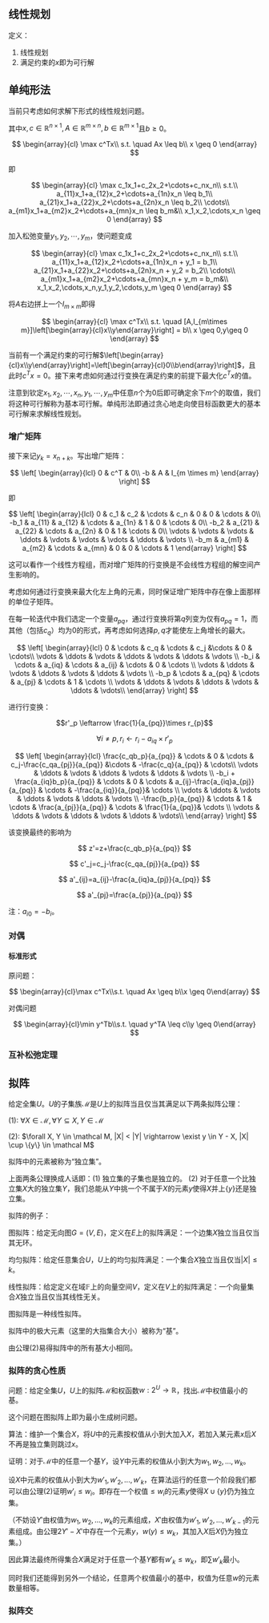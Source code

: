 
## 线性规划

定义：

1. 线性规划
2. 满足约束的$x$即为可行解

## 单纯形法

当前只考虑如何求解下形式的线性规划问题。

其中$x,c \in \mathbb{R}^{n\times 1},A \in \mathbb{R}^{m \times n}, b \in \mathbb{R}^{m \times 1}$且$b \geq 0$。

$$
\begin{array}{cl}
\max c^Tx\\
s.t. \quad Ax \leq b\\
x \geq 0
\end{array}
$$

即

$$
\begin{array}{cl}
\max c_1x_1+c_2x_2+\cdots+c_nx_n\\
s.t.\\
a_{11}x_1+a_{12}x_2+\cdots+a_{1n}x_n \leq b_1\\
a_{21}x_1+a_{22}x_2+\cdots+a_{2n}x_n \leq b_2\\
\cdots\\
a_{m1}x_1+a_{m2}x_2+\cdots+a_{mn}x_n \leq b_m&\\
x_1,x_2,\cdots,x_n \geq 0
\end{array}
$$

加入松弛变量$y_1, y_2, \cdots, y_m$，使问题变成

$$
\begin{array}{cl}
\max c_1x_1+c_2x_2+\cdots+c_nx_n\\
s.t.\\
a_{11}x_1+a_{12}x_2+\cdots+a_{1n}x_n + y_1 = b_1\\
a_{21}x_1+a_{22}x_2+\cdots+a_{2n}x_n + y_2 = b_2\\
\cdots\\
a_{m1}x_1+a_{m2}x_2+\cdots+a_{mn}x_n + y_m = b_m&\\
x_1,x_2,\cdots,x_n,y_1,y_2,\cdots,y_m \geq 0
\end{array}
$$

将$A$右边拼上一个$I_{m\times m}$即得

$$
\begin{array}{cl}
\max c^Tx\\
s.t. \quad [A,I_{m\times m}]\left[\begin{array}{cl}x\\y\end{array}\right] = b\\
x \geq 0,y\geq 0
\end{array}
$$

当前有一个满足约束的可行解$\left[\begin{array}{cl}x\\y\end{array}\right]=\left[\begin{array}{cl}0\\b\end{array}\right]$，且此时$c^Tx=0$。接下来考虑如何通过行变换在满足约束的前提下最大化$c^Tx$的值。

注意到钦定$x_1,x_2,\cdots,x_n,y_1,\cdots,y_m$中任意$n$个为$0$后即可确定余下$m$个的取值，我们将这种可行解称为基本可行解。单纯形法即通过贪心地走向使目标函数更大的基本可行解来求解线性规划。

### 增广矩阵

接下来记$y_k=x_{n+k}$。写出增广矩阵：

$$
\left[
\begin{array}{lcl}
0 & c^T & 0\\
-b & A & I_{m \times m}
\end{array}
\right]
$$

即

$$
\left[
\begin{array}{lcl}
0 & c_1 & c_2 & \cdots & c_n & 0 & 0 & \cdots & 0\\
-b_1 & a_{11} & a_{12} & \cdots & a_{1n} & 1 & 0 & \cdots & 0\\
-b_2 & a_{21} & a_{22} & \cdots & a_{2n} & 0 & 1 & \cdots & 0\\
\vdots & \vdots & \vdots & \ddots & \vdots & \vdots & \vdots & \ddots & \vdots \\
-b_m & a_{m1} & a_{m2} & \cdots & a_{mn} & 0 & 0 & \cdots & 1
\end{array}
\right]
$$

这可以看作一个线性方程组，而对增广矩阵的行变换是不会线性方程组的解空间产生影响的。

考虑如何通过行变换来最大化左上角的元素，同时保证增广矩阵中存在像上面那样的单位子矩阵。

在每一轮迭代中我们选定一个变量$a_{pq}$，通过行变换将第$q$列变为仅有$a_{pq}=1$，而其他（包括$c_q$）均为0的形式，再考虑如何选择$p,q$才能使左上角增长的最大。

$$
\left[
\begin{array}{lcl}
0 & \cdots & c_q & \cdots & c_j &\cdots & 0 & \cdots\\
\vdots & \ddots & \vdots & \ddots & \vdots & \ddots & \vdots \\
-b_i & \cdots & a_{iq} & \cdots & a_{ij} & \cdots & 0 & \cdots \\
\vdots & \ddots & \vdots & \ddots & \vdots & \ddots & \vdots \\
-b_p & \cdots & a_{pq} & \cdots & a_{pj} & \cdots  & 1 & \cdots \\
\vdots & \ddots & \vdots & \ddots & \vdots &  \ddots & \vdots\\
\end{array}
\right]
$$

进行行变换：

$$r'_p \leftarrow \frac{1}{a_{pq}}\times r_{p}$$

$$\forall {i \neq p},r_{i} \leftarrow r_{i} - a_{iq} \times r'_{p}$$

$$
\left[
\begin{array}{lcl}
\frac{c_qb_p}{a_{pq}} & \cdots & 0 & \cdots & c_j-\frac{c_qa_{pj}}{a_{pq}} &\cdots & -\frac{c_q}{a_{pq}} & \cdots\\
\vdots & \ddots & \vdots & \ddots & \vdots & \ddots & \vdots \\
-b_i + \frac{a_{iq}b_p}{a_{pq}} & \cdots & 0 & \cdots & a_{ij}-\frac{a_{iq}a_{pj}}{a_{pq}} & \cdots & -\frac{a_{iq}}{a_{pq}}& \cdots \\
\vdots & \ddots & \vdots & \ddots & \vdots & \ddots & \vdots \\
-\frac{b_p}{a_{pq}} & \cdots & 1 & \cdots & \frac{a_{pj}}{a_{pq}} & \cdots  & \frac{1}{a_{pq}}& \cdots \\
\vdots & \ddots & \vdots & \ddots & \vdots &  \ddots & \vdots\\
\end{array}
\right]
$$

该变换最终的影响为

$$
z'=z+\frac{c_qb_p}{a_{pq}}
$$

$$
c'_j=c_j-\frac{c_qa_{pj}}{a_{pq}}
$$

$$
a'_{ij}=a_{ij}-\frac{a_{iq}a_{pj}}{a_{pq}}
$$

$$
a'_{pj}=\frac{a_{pj}}{a_{pq}}
$$

注：$a_{i0}=-b_i$。

### 对偶

#### 标准形式

原问题：

$$
\begin{array}{cl}\max c^Tx\\s.t. \quad Ax \geq b\\x \geq 0\end{array}
$$

对偶问题

$$
\begin{array}{cl}\min y^Tb\\s.t. \quad y^TA \leq  c\\y \geq 0\end{array}
$$

### 互补松弛定理

## 拟阵

给定全集$U$。$U$的子集族$\mathcal M$是$U$上的拟阵当且仅当其满足以下两条拟阵公理：

(1): $\forall X \in \mathcal M, \forall Y \subseteq X, Y \in \mathcal M$

(2): $\forall X, Y \in \mathcal M, |X| < |Y| \rightarrow \exist y \in Y - X, |X| \cup \{y\} \in \mathcal M$

拟阵中的元素被称为“独立集”。

上面两条公理换成人话即：(1) 独立集的子集也是独立的。 (2) 对于任意一个比独立集$X$大的独立集$Y$，我们总能从$Y$中挑一个不属于$X$的元素$y$使得$X$并上$\{y\}$还是独立集。

拟阵的例子：

图拟阵：给定无向图$G=(V,E)$，定义在$E$上的拟阵满足：一个边集$X$独立当且仅当其无环。

均匀拟阵：给定任意集合$U$，$U$上的均匀拟阵满足：一个集合$X$独立当且仅当$|X| \leq k$。

线性拟阵：给定定义在域$\mathbb F$上的向量空间$V$，定义在$V$上的拟阵满足：一个向量集合$X$独立当且仅当其线性无关。

图拟阵是一种线性拟阵。

拟阵中的极大元素（这里的大指集合大小）被称为“基”。

由公理(2)易得拟阵中的所有基大小相同。

### 拟阵的贪心性质

问题：给定全集$U$，$U$上的拟阵$\mathcal M$和权函数$w:2^U \rightarrow \mathbb R$，找出$\mathcal M$中权值最小的基。

这个问题在图拟阵上即为最小生成树问题。

算法：维护一个集合$X$，将$U$中的元素按权值从小到大加入$X$，若加入某元素$x$后$X$不再是独立集则跳过$x$。

证明：对于$\mathcal M$中的任意一个基$Y$，设$Y$中元素的权值从小到大为$w_1,w_2,...,w_k$。

设$X$中元素的权值从小到大为$w'_1,w'_2,...,w'_k$，在算法运行的任意一个阶段我们都可以由公理(2)证明$w'_i \leq w_i$。即存在一个权值$\leq w_i$的元素$y$使得$X \cup \{y\}$仍为独立集。

（不妨设$Y'$由权值为$w_1,w_2,...,w_k$的元素组成，$X'$由权值为$w'_1,w'_2,...,w'_{k-1}$的元素组成。由公理2$Y'-X'$中存在一个元素$y$，$w(y)\leq w_k$，其加入$X$后$X$仍为独立集。）

因此算法最终所得集合$X$满足对于任意一个基$Y$都有$w'_k \leq w_k$，即$\sum w'_k$最小。

同时我们还能得到另外一个结论，任意两个权值最小的基中，权值为任意$w$的元素数量相等。

### 拟阵交

